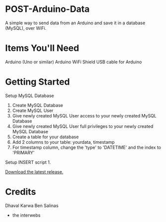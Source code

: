 POST-Arduino-Data
=================

A simple way to send data from an Arduino and save it in a database (MySQL), over WiFi. 


Items You'll Need
=================
Arduino (Uno or similar)
Arduino WiFi Shield
USB cable for Arduino


Getting Started
=================

Setup MySQL Database
1. Create MySQL Database
2. Create MySQL User
3. Give newly created MySQL User access to your newly created MySQL Database
4. Give newly created MySQL User full privileges to your newly created MySQL Database
5. Create a table for your database
6. Add 2 columns to your table: yourdata, timestamp
7. For timestamp column, change the 'type' to 'DATETIME' and the index to 'PRIMARY'

Setup INSERT script
1.


<a href="https://github.com/ericbenwa/POST-Arduino-Data/archive/master.zip">Download the latest release.</a>



Credits
=================

Dhaval Karwa
Ben Salinas

+ the interwebs